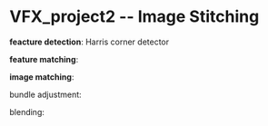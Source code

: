 # VFX_project2 -- Image Stitching

**feacture detection**: Harris corner detector

**feature matching**:

**image matching**:

bundle adjustment:

blending: